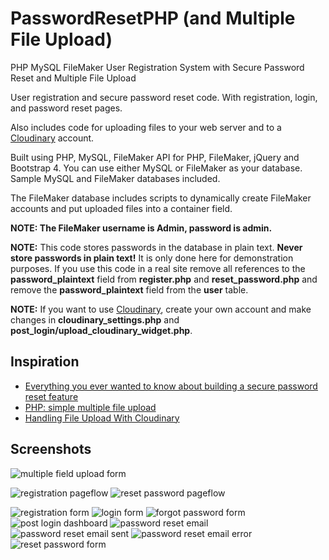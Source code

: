 # PasswordResetPHP (and Multiple File Upload)
PHP MySQL FileMaker User Registration System with Secure Password Reset and Multiple File Upload

User registration and secure password reset code.
With registration, login, and password reset pages.

Also includes code for uploading files to your web server and to a [Cloudinary](https://cloudinary.com/) account.

Built using PHP, MySQL, FileMaker API for PHP, FileMaker, jQuery and Bootstrap 4.
You can use either MySQL or FileMaker as your database. Sample MySQL and FileMaker databases included.

The FileMaker database includes scripts to dynamically create FileMaker accounts and put uploaded files into a container field.


**NOTE: The FileMaker username is Admin, password is admin.** 
 
**NOTE:** This code stores passwords in the database in plain text. <strong>Never store passwords in plain text!</strong> It is only done here for demonstration purposes. If you use this code in a real site remove all references to the **password_plaintext** field from **register.php** and **reset_password.php** and remove the **password_plaintext** field from the **user** table.

**NOTE:** If you want to use [Cloudinary](https://cloudinary.com/), create your own account and make changes in **cloudinary_settings.php** and **post_login/upload_cloudinary_widget.php**.


## Inspiration
* [Everything you ever wanted to know about building a secure password reset feature](https://www.troyhunt.com/everything-you-ever-wanted-to-know/)
* [PHP: simple multiple file upload](https://gist.github.com/N-Porsh/7766039)
* [Handling File Upload With Cloudinary](https://cloudinary.com/blog/file_upload_with_php#handling_file_upload_with_cloudinary)


## Screenshots

![multiple field upload form](https://github.com/asktami/PasswordResetPHP/blob/master/img/Screenshots/multiple_file_upload.png)

![registration pageflow](https://github.com/asktami/PasswordResetPHP/blob/master/__PAGEFLOWS/Registration_Pageflow.png)
![reset password pageflow](https://github.com/asktami/PasswordResetPHP/blob/master/__PAGEFLOWS/Reset_Password_Pageflow.png)

![registration form](https://github.com/asktami/PasswordResetPHP/blob/master/img/Screenshots/1_registration_form.png)
![login form](https://github.com/asktami/PasswordResetPHP/blob/master/img/Screenshots/2_login_form.png)
![forgot password form](https://github.com/asktami/PasswordResetPHP/blob/master/img/Screenshots/3_forgot_password_form.png)
![post login dashboard](https://github.com/asktami/PasswordResetPHP/blob/master/img/Screenshots/4_post_login_dashboard.png)
![password reset email](https://github.com/asktami/PasswordResetPHP/blob/master/img/Screenshots/5_password_reset_email.png)
![password reset email sent](https://github.com/asktami/PasswordResetPHP/blob/master/img/Screenshots/6_password_reset_email_sent.png)
![password reset email error](https://github.com/asktami/PasswordResetPHP/blob/master/img/Screenshots/7_password_reset_error_email.png)
![reset password form](https://github.com/asktami/PasswordResetPHP/blob/master/img/Screenshots/8_reset_password_form.png)
